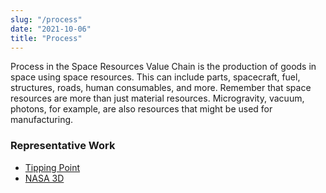 ```yaml
---
slug: "/process"
date: "2021-10-06"
title: "Process"
---
```

Process in the Space Resources Value Chain is the production of goods in space using space resources.  This can include parts, spacecraft, fuel, structures, roads, human consumables, and more.  Remember that space resources are more than just material resources.  Microgravity, vacuum, photons, for example, are also resources that might be used for manufacturing.

### Representative Work

- [Tipping Point](https://space.mines.edu/prof-greg-jackson-to-collaborate-on-nasa-project-with-oxeon-energy/)
- [NASA 3D](https://space.mines.edu/mines-senior-design-team-selected-as-finalist-for-nasa-3d-printed-habitat-challenge/)

